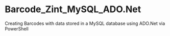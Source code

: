 # Barcode_Zint_MySQL_ADO.Net
Creating Barcodes with data stored in a MySQL database using ADO.Net via PowerShell
